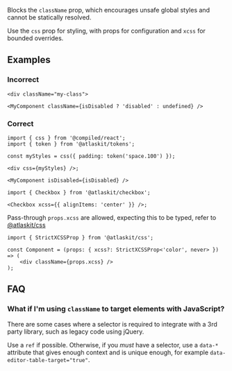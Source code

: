 Blocks the `className` prop, which encourages unsafe global styles and cannot be statically
resolved.

Use the `css` prop for styling, with props for configuration and `xcss` for bounded overrides.

## Examples

### Incorrect

```tsx
<div className="my-class">
```

```tsx
<MyComponent className={isDisabled ? 'disabled' : undefined} />
```

### Correct

```tsx
import { css } from '@compiled/react';
import { token } from '@atlaskit/tokens';

const myStyles = css({ padding: token('space.100') });

<div css={myStyles} />;
```

```tsx
<MyComponent isDisabled={isDisabled} />
```

```tsx
import { Checkbox } from '@atlaskit/checkbox';

<Checkbox xcss={{ alignItems: 'center' }} />;
```

Pass-through `props.xcss` are allowed, expecting this to be typed, refer to
[@atlaskit/css](https://atlassian.design/components/css/overview#building-reusable-components)

```tsx
import { StrictXCSSProp } from '@atlaskit/css';

const Component = (props: { xcss?: StrictXCSSProp<'color', never> }) => (
	<div className={props.xcss} />
);
```

## FAQ

### What if I'm using `className` to target elements with JavaScript?

There are some cases where a selector is required to integrate with a 3rd party library, such as
legacy code using jQuery.

Use a `ref` if possible. Otherwise, if you _must_ have a selector, use a `data-*` attribute that
gives enough context and is unique enough, for example `data-editor-table-target="true"`.

